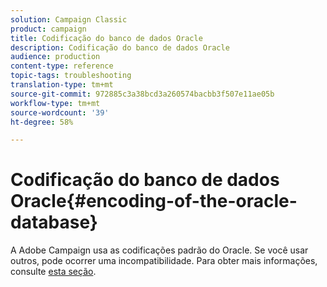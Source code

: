 ```yaml
---
solution: Campaign Classic
product: campaign
title: Codificação do banco de dados Oracle
description: Codificação do banco de dados Oracle
audience: production
content-type: reference
topic-tags: troubleshooting
translation-type: tm+mt
source-git-commit: 972885c3a38bcd3a260574bacbb3f507e11ae05b
workflow-type: tm+mt
source-wordcount: '39'
ht-degree: 58%

---
```



# Codificação do banco de dados Oracle{#encoding-of-the-oracle-database}

A Adobe Campaign usa as codificações padrão do Oracle. Se você usar outros, pode ocorrer uma incompatibilidade. Para obter mais informações, consulte [esta seção](../../installation/using/database.md#oracle).
